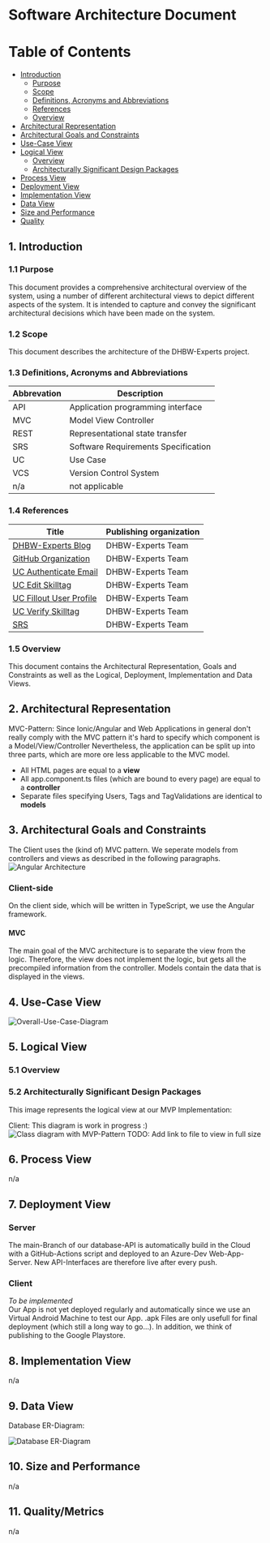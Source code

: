 # Software Architecture Document

# Table of Contents

- [Introduction](#1-introduction)
  - [Purpose](#11-purpose)
  - [Scope](#12-scope)
  - [Definitions, Acronyms and Abbreviations](#13-definitions-acronyms-and-abbreviations)
  - [References](#14-references)
  - [Overview](#15-overview)
- [Architectural Representation](#2-architectural-representation)
- [Architectural Goals and Constraints](#3-architectural-goals-and-constraints)
- [Use-Case View](#4-use-case-view)
- [Logical View](#5-logical-view)
  - [Overview](#51-overview)
  - [Architecturally Significant Design Packages](#52-architecturally-significant-design-packages)
- [Process View](#6-process-view)
- [Deployment View](#7-deployment-view)
- [Implementation View](#8-implementation-view)
- [Data View](#9-data-view)
- [Size and Performance](#10-size-and-performance)
- [Quality](#11-quality)

## 1. Introduction

### 1.1 Purpose

This document provides a comprehensive architectural overview of the system, using a number of different architectural views to depict different aspects of the system. It is intended to capture and convey the significant architectural decisions which have been made on the system.

### 1.2 Scope

This document describes the architecture of the DHBW-Experts project.

### 1.3 Definitions, Acronyms and Abbreviations

| Abbrevation | Description                         |
| ----------- | ----------------------------------- |
| API         | Application programming interface   |
| MVC         | Model View Controller               |
| REST        | Representational state transfer     |
| SRS         | Software Requirements Specification |
| UC          | Use Case                            |
| VCS         | Version Control System              |
| n/a         | not applicable                      |

### 1.4 References

| Title                                                                  | Publishing organization |
| ---------------------------------------------------------------------- | ----------------------- |
| [DHBW-Experts Blog](https://dhbw-experts.github.io/)                   | DHBW-Experts Team       |
| [GitHub Organization](https://github.com/DHBW-Experts)                 | DHBW-Experts Team       |
| [UC Authenticate Email](UseCases\use_case_Authenticate-Email.md)       | DHBW-Experts Team       |
| [UC Edit Skilltag](UseCases\use_case_Edit-skilltag-in-user-profile.md) | DHBW-Experts Team       |
| [UC Fillout User Profile](UseCases\use_case_Fill-out-user-profile.md)  | DHBW-Experts Team       |
| [UC Verify Skilltag](UseCases\use_case_Verify-skilltags.md)            | DHBW-Experts Team       |
| [SRS](README.md)                                                       | DHBW-Experts Team       |

### 1.5 Overview

This document contains the Architectural Representation, Goals and Constraints as well
as the Logical, Deployment, Implementation and Data Views.

## 2. Architectural Representation

MVC-Pattern:
Since Ionic/Angular and Web Applications in general don't really comply with the MVC pattern it's hard to specify which component is a Model/View/Controller
Nevertheless, the application can be split up into three parts, which are more ore less applicable to the MVC model.

- All HTML pages are equal to a **view**
- All app.component.ts files (which are bound to every page) are equal to a **controller**
- Separate files specifying Users, Tags and TagValidations are identical to **models**

## 3. Architectural Goals and Constraints

The Client uses the (kind of) MVC pattern. We seperate models from controllers and views as described in the following paragraphs.
![Angular Architecture](angular_architecture.png)

### Client-side

On the client side, which will be written in TypeScript, we use the Angular framework.

#### MVC

The main goal of the MVC architecture is to separate the view from the logic. Therefore, the view does not implement the logic, but gets all the precompiled information from the controller.
Models contain the data that is displayed in the views.

## 4. Use-Case View

![Overall-Use-Case-Diagram](UseCases\UseCase-Diagram.jpg)

## 5. Logical View

### 5.1 Overview

### 5.2 Architecturally Significant Design Packages

This image represents the logical view at our MVP Implementation:

Client:
This diagram is work in progress :)
![Class diagram with MVP-Pattern](app_diagram.png)
TODO: Add link to file to view in full size

## 6. Process View

n/a

## 7. Deployment View

### Server

The main-Branch of our database-API is automatically build in the Cloud with a GitHub-Actions script and deployed to an Azure-Dev Web-App-Server. New API-Interfaces are therefore live after every push.

### Client

_To be implemented_ </br>
Our App is not yet deployed regularly and automatically since we use an Virtual Android Machine to test our App. .apk Files are only usefull for final deployment (which still a long way to go...). In addition, we think of publishing to the Google Playstore.

## 8. Implementation View

n/a

## 9. Data View

Database ER-Diagram:

![Database ER-Diagram](./ER-Diagram.jpg)

## 10. Size and Performance

n/a

## 11. Quality/Metrics

n/a
